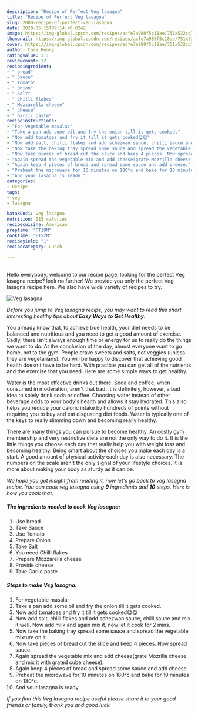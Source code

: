 ```yaml
---
description: "Recipe of Perfect Veg lasagna"
title: "Recipe of Perfect Veg lasagna"
slug: 2080-recipe-of-perfect-veg-lasagna
date: 2020-06-15T09:14:40.824Z
image: https://img-global.cpcdn.com/recipes/acfe7a980f5c18ae/751x532cq70/veg-lasagna-recipe-main-photo.jpg
thumbnail: https://img-global.cpcdn.com/recipes/acfe7a980f5c18ae/751x532cq70/veg-lasagna-recipe-main-photo.jpg
cover: https://img-global.cpcdn.com/recipes/acfe7a980f5c18ae/751x532cq70/veg-lasagna-recipe-main-photo.jpg
author: Cora Henry
ratingvalue: 3.1
reviewcount: 12
recipeingredient:
- " bread"
- " Sauce"
- " Tomato"
- " Onion"
- " Salt"
- " Chilli flakes"
- " Mozzarella cheese"
- " cheese"
- " Garlic paste"
recipeinstructions:
- "For vegetable masala:"
- "Take a pan add some oil and fry the onion till it gets cooked."
- "Now add tomatoes and fry it till it gets cooked😋😋"
- "Now add salt, chilli flakes and add schezwan sauce, chilli sauce and mix it well. Now add milk and again mix it, now let it cook for 2 mins."
- "Now take the baking tray spread some sauce and spread the vegetable mixture on it."
- "Now take pieces of bread cut the slice and keep 4 pieces. Now spread sauce."
- "Again spread the vegetable mix and add cheese(grate Mozrilla cheese and mix it with grated cube cheese)."
- "Again keep 4 pieces of bread and spread some sauce and add cheese."
- "Preheat the microwave for 10 minutes on 180°c and bake for 10 minutes on 180°c."
- "And your lasagna is ready."
categories:
- Recipe
tags:
- veg
- lasagna

katakunci: veg lasagna 
nutrition: 115 calories
recipecuisine: American
preptime: "PT19M"
cooktime: "PT52M"
recipeyield: "1"
recipecategory: Lunch

---
```

<br>
Hello everybody, welcome to our recipe page, looking for the perfect Veg lasagna recipe? look no further! We provide you only the perfect Veg lasagna recipe here. We also have wide variety of recipes to try.
<br>


![Veg lasagna](https://img-global.cpcdn.com/recipes/acfe7a980f5c18ae/751x532cq70/veg-lasagna-recipe-main-photo.jpg)

<i>Before you jump to Veg lasagna recipe, you may want to read this short interesting healthy tips about <strong>Easy Ways to Get Healthy</strong>.</i>

You already know that, to achieve true health, your diet needs to be balanced and nutritious and you need to get a good amount of exercise. Sadly, there isn't always enough time or energy for us to really do the things we want to do. At the conclusion of the day, almost everyone want to go home, not to the gym. People crave sweets and salts, not veggies (unless they are vegetarians). You will be happy to discover that achieving good health doesn't have to be hard. With practice you can get all of the nutrients and the exercise that you need. Here are some simple ways to get healthy.

Water is the most effective drinks out there. Soda and coffee, when consumed in moderation, aren't that bad. It is definitely, however, a bad idea to solely drink soda or coffee. Choosing water instead of other beverage adds to your body's health and allows it stay hydrated. This also helps you reduce your caloric intake by hundreds of points without requiring you to buy and eat disgusting diet foods. Water is typically one of the keys to really slimming down and becoming really healthy.

There are many things you can pursue to become healthy. An costly gym membership and very restrictive diets are not the only way to do it. It is the little things you choose each day that really help you with weight loss and becoming healthy. Being smart about the choices you make each day is a start. A good amount of physical activity each day is also necessary. The numbers on the scale aren't the only signal of your lifestyle choices. It is more about making your body as sturdy as it can be. 


<i>We hope you got insight from reading it, now let's go back to veg lasagna recipe. You can cook veg lasagna using <strong>9</strong> ingredients and <strong>10</strong> steps. Here is how you cook that.
</i>

##### The ingredients needed to cook Veg lasagna:

1. Use  bread
1. Take  Sauce
1. Use  Tomato
1. Prepare  Onion
1. Take  Salt
1. You need  Chilli flakes
1. Prepare  Mozzarella cheese
1. Provide  cheese
1. Take  Garlic paste


##### Steps to make Veg lasagna:

1. For vegetable masala:
1. Take a pan add some oil and fry the onion till it gets cooked.
1. Now add tomatoes and fry it till it gets cooked😋😋
1. Now add salt, chilli flakes and add schezwan sauce, chilli sauce and mix it well. Now add milk and again mix it, now let it cook for 2 mins.
1. Now take the baking tray spread some sauce and spread the vegetable mixture on it.
1. Now take pieces of bread cut the slice and keep 4 pieces. Now spread sauce.
1. Again spread the vegetable mix and add cheese(grate Mozrilla cheese and mix it with grated cube cheese).
1. Again keep 4 pieces of bread and spread some sauce and add cheese.
1. Preheat the microwave for 10 minutes on 180°c and bake for 10 minutes on 180°c.
1. And your lasagna is ready.


<i>If you find this Veg lasagna recipe useful please share it to your good friends or family, thank you and good luck.</i>

